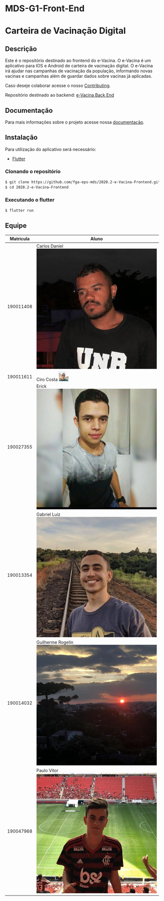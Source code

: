 # MDS-G1-Front-End
# Carteira de Vacinação Digital

## Descrição
Este é o repositório destinado ao frontend do e-Vacina. O e-Vacina é um aplicativo para IOS e Android de carteira de vacinação digital. O e-Vacina irá ajudar nas campanhas de vacinação da população, informando novas vacinas e campanhas além de guardar dados sobre vacinas já aplicadas.

Caso deseje colaborar acesse o nosso [Contributing](https://github.com/fga-eps-mds/2020.2-e-Vacina-Backend/blob/main/CONTRIBUTING.md).

Repositório destinado ao backend: [e-Vacina Back End](https://github.com/fga-eps-mds/2020.2-e-Vacina-Backend)


## Documentação
Para mais informações sobre o projeto acesse nossa [documentação](https://fga-eps-mds.github.io/2020.2-e-Vacina-Backend/#/).

## Instalação
Para utilização do aplicativo será necessário:

- [Flutter](https://flutter.dev/docs/get-started/install)

### Clonando o repositório
```bash
$ git clone https://github.com/fga-eps-mds/2020.2-e-Vacina-Frontend.git
$ cd 2020.2-e-Vacina-Frontend
```
### Executando o flutter
```bash
$ flutter run
```

## Equipe
 Matricula|  Aluno
 ---|---
 190011408|Carlos Daniel ![Carlos](assets/Carlos.jpeg)
 190011611|Ciro Costa ![Ciro](assets/Ciro.jpeg)
 190027355|Erick  ![Erick](assets/Erick.jpeg)
 190013354|Gabriel Luiz  ![Gabriel](assets/Gabriel.jpeg)
 190014032|Guilherme Rogelin![Guilherme](assets/Guilherme.jpeg)
 190047968|Paulo Vitor ![Paulo](assets/Paulo.jpeg)